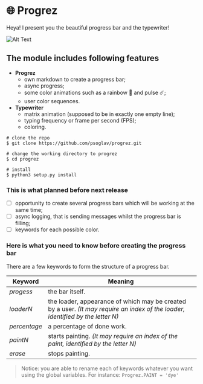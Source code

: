 # :globe_with_meridians: Progrez
Heya! I present you the beautiful progress bar and the typewriter!

![Alt Text](https://s8.gifyu.com/images/1456fd02f849470f8.gif)

## The module includes following features
* **Progrez**
	* own markdown to create a progress bar;
	* async progress;
	* some color animations	such as a rainbow :rainbow: and pulse :comet:;
	* user color sequences.
* **Typewriter**
	* matrix animation (supposed to be in exactly one empty line);
	* typing frequency or frame per second (FPS);
	* coloring.

```console
# clone the repo
$ git clone https://github.com/psoglav/progrez.git

# change the working directory to progrez
$ cd progrez

# install
$ python3 setup.py install
```

### This is what planned before next release
- [ ] opportunity to create several progress bars which will be working at the same time;
- [ ] async logging, that is sending messages whilst the progress bar is filling;
- [ ] keywords for each possible color.

### Here is what you need to know before creating the progress bar
There are a few keywords to form the structure of a progress bar.

Keyword | Meaning
------------ | -------------
$progess$ | the bar itself.
$loaderN$ | the loader, appearance of which may be created by a user. *(It may require an index of the loader, identified by the letter N)*
$percentage$ | a percentage of done work.
$paintN$ | starts painting. *(It may require an index of the paint, identified by the letter N)*
$erase$ | stops painting.

> Notice: you are able to rename each of keywords whatever you want using the global variables. For instance: `Progrez.PAINT = 'dye'`


